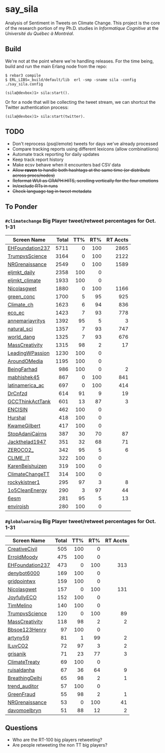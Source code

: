 say_sila
=====

Analysis of Sentiment in Tweets on Climate Change.  This project is the core of the research portion
of my Ph.D. studies in _Informatique Cognitive_ at the _Université du Québec à Montréal_.

Build
-----

We're not at the point where we're handling releases.  For the time being, build and run the main Erlang
node from the repo:

    $ rebar3 compile
    $ ERL_LIBS=_build/default/lib  erl -smp -sname sila -config ./say_sila.config

    (sila@devbox)1> sila:start().

Or for a node that will be collecting the tweet stream, we can shortcut the Twitter authentication
process:

    (sila@devbox)1> sila:start(twitter).


TODO
-----
- Don't reprocess (psql/emote) tweets for days we've already processed
- Compare tracking reports using different lexicons (allow combinatiions)
- Automate track reporting for daily updates
- Keep track report history
- Make ecsv behave when it encounters bad CSV data
- ~~Allow **raven** to handle both hashtags at the same time (or distribute across procs/nodes)~~
- ~~Reformat WUI as GRAPH:HITS, scrolling vertically for the four emotions~~
- ~~In/exclude RTs in runs~~
- ~~Check language tag in tweet metadata~~

To Ponder
---------
### `#climatechange` Big Player tweet/retweet percentages for Oct. 1-31

| Screen Name                                              | Total| TT% | RT% |RT Accts|
| -------------------------------------------------------- | ----:| ---:| ---:|-------:|
| [EHFoundation237](https://twitter.com/EHFoundation237)   | 5711 |   0 | 100 |    2865 |
| [TrumpvsScience](https://twitter.com/TrumpvsScience)     | 3164 |   0 | 100 |    2122 |
| [NRGrenaissance](https://twitter.com/NRGrenaissance)     | 2549 |   0 | 100 |    1589 |
| [eljmkt_daily](https://twitter.com/eljmkt_daily)         | 2358 | 100 |   0 |         |
| [eljmkt_climate](https://twitter.com/eljmkt_climate)     | 1933 | 100 |   0 |         |
| [Nicolasgwet](https://twitter.com/Nicolasgwet)           | 1880 |   0 | 100 |    1166 |
| [green_conc](https://twitter.com/green_conc)             | 1700 |   5 |  95 |     925 |
| [Climate_ch](https://twitter.com/Climate_ch)             | 1623 |   6 |  94 |     836 |
| [eco_ec](https://twitter.com/eco_ec)                     | 1423 |   7 |  93 |     778 |
| [annemariayritys](https://twitter.com/annemariayritys)   | 1392 |  95 |   5 |       3 |
| [natural_sci](https://twitter.com/natural_sci)           | 1357 |   7 |  93 |     747 |
| [world_dang](https://twitter.com/world_dang)             | 1325 |   7 |  93 |     676 |
| [MassCreativity](https://twitter.com/MassCreativity)     | 1315 |  98 |   2 |      17 |
| [LeadingWPassion](https://twitter.com/LeadingWPassion)   | 1230 | 100 |   0 |         |
| [AroundOMedia](https://twitter.com/AroundOMedia)         | 1195 | 100 |   0 |         |
| [BeingFarhad](https://twitter.com/BeingFarhad)           |  986 | 100 |   0 |       2 |
| [mabhishek45](https://twitter.com/mabhishek45)           |  867 |   0 | 100 |     841 |
| [latinamerica_ac](https://twitter.com/latinamerica_ac)   |  697 |   0 | 100 |     414 |
| [DrCnfzd](https://twitter.com/DrCnfzd)                   |  614 |  91 |   9 |      19 |
| [GCCThinkActTank](https://twitter.com/GCCThinkActTank)   |  601 |  13 |  87 |       3 |
| [ENCISIN](https://twitter.com/ENCISIN)                   |  462 | 100 |   0 |         |
| [Hurshal](https://twitter.com/Hurshal)                   |  418 | 100 |   0 |         |
| [KwameGilbert](https://twitter.com/KwameGilbert)         |  417 | 100 |   0 |         |
| [StopAdaniCairns](https://twitter.com/StopAdaniCairns)   |  387 |  30 |  70 |      87 |
| [Jackthelad1947](https://twitter.com/Jackthelad1947)     |  351 |  32 |  68 |      71 |
| [ZEROCO2_](https://twitter.com/ZEROCO2_)                 |  342 |  95 |   5 |       6 |
| [CLIME_IT](https://twitter.com/CLIME_IT)                 |  322 | 100 |   0 |         |
| [KarenBeishuizen](https://twitter.com/KarenBeishuizen)   |  319 | 100 |   0 |         |
| [ClimateChangeTT](https://twitter.com/ClimateChangeTT)   |  314 | 100 |   0 |         |
| [rockykistner1](https://twitter.com/rockykistner1)       |  295 |  97 |   3 |       8 |
| [1o5CleanEnergy](https://twitter.com/1o5CleanEnergy)     |  290 |   3 |  97 |      44 |
| [6esm](https://twitter.com/6esm)                         |  281 |  95 |   5 |      13 |
| [enviroish](https://twitter.com/enviroish)               |  280 | 100 |   0 |         |


### `#globalwarming` Big Player tweet/retweet percentages for Oct. 1-31

| Screen Name                                              | Total| TT% | RT% |RT Accts|
| -------------------------------------------------------- | ----:| ---:| ---:|-------:|
| [CreativeCivil](https://twitter.com/CreativeCivil)       |  505 | 100 |   0 |        |
| [ErroldMoody](https://twitter.com/ErroldMoody)           |  475 | 100 |   0 |        |
| [EHFoundation237](https://twitter.com/EHFoundation237)   |  473 |   0 | 100 |    313 |
| [denybot6000](https://twitter.com/denybot6000)           |  169 | 100 |   0 |        |
| [gridpointwx](https://twitter.com/gridpointwx)           |  159 | 100 |   0 |        |
| [Nicolasgwet](https://twitter.com/Nicolasgwet)           |  157 |   0 | 100 |    131 |
| [JoyfullyECO](https://twitter.com/JoyfullyECO)           |  152 | 100 |   0 |        |
| [TimMelino](https://twitter.com/TimMelino)               |  140 | 100 |   0 |        |
| [TrumpvsScience](https://twitter.com/TrumpvsScience)     |  120 |   0 | 100 |     89 |
| [MassCreativity](https://twitter.com/MassCreativity)     |  118 |  98 |   2 |      2 |
| [Bbsoe123Henry](https://twitter.com/Bbsoe123Henry)       |   97 | 100 |   0 |        |
| [artyny59](https://twitter.com/artyny59)                 |   81 |   1 |  99 |      2 |
| [ILuvCO2](https://twitter.com/ILuvCO2)                   |   72 |  97 |   3 |      2 |
| [grisanik](https://twitter.com/grisanik)                 |   71 |  23 |  77 |      3 |
| [ClimateTreaty](https://twitter.com/ClimateTreaty)       |   69 | 100 |   0 |        |
| [ruisaldanha](https://twitter.com/ruisaldanha)           |   67 |  36 |  64 |      9 |
| [BreathingDelhi](https://twitter.com/BreathingDelhi)     |   65 |  98 |   2 |      1 |
| [trend_auditor](https://twitter.com/trend_auditor)       |   57 | 100 |   0 |        |
| [GreenFraud](https://twitter.com/GreenFraud)             |   55 |  98 |   2 |      1 |
| [NRGrenaissance](https://twitter.com/NRGrenaissance)     |   53 |   0 | 100 |     41 |
| [davomoelbryn](https://twitter.com/davomoelbryn)         |   51 |  88 |  12 |      2 |

## Questions

- Who are the RT-100 big players retweeting?
- Are people retweeting the non TT big players?
